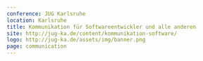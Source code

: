 ```yaml
---
conference: JUG Karlsruhe
location: Karlsruhe
title: Kommunikation für Softwareentwickler und alle anderen
site: http://jug-ka.de/content/kommunikation-software/
logo: http://jug-ka.de/assets/img/banner.png
page: communication
---
```

